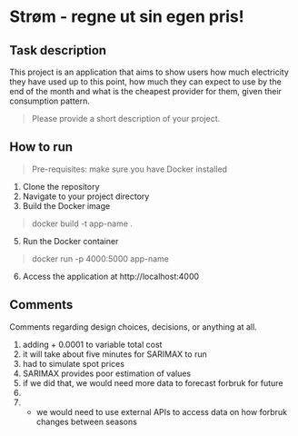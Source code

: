 # Strøm - regne ut sin egen pris!

## Task description
This project is an application that aims to show users how much electricity they have used up to this point, how much they can expect to use by the end of the month and what is the cheapest provider for them, given their consumption pattern.
> Please provide a short description of your project.

## How to run
> Pre-requisites: make sure you have Docker installed
1) Clone the repository
2) Navigate to your project directory
3) Build the Docker image
> docker build -t app-name .
5) Run the Docker container
> docker run -p 4000:5000 app-name
6) Access the application at http://localhost:4000

## Comments
Comments regarding design choices, decisions, or anything at all.
1) adding + 0.0001 to variable total cost
2) it will take about five minutes for SARIMAX to run
3) had to simulate spot prices
4) SARIMAX provides poor estimation of values
5) if we did that, we would need more data to forecast forbruk for future
6) 
7) + we would need to use external APIs to access data on how forbruk changes between seasons

